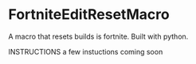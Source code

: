 # FortniteEditResetMacro
A macro that resets builds is fortnite. Built with python.

INSTRUCTIONS
a few instuctions coming soon

